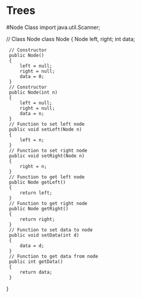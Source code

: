# Trees
#Node Class
 import java.util.Scanner;
 
 // Class Node 
 class Node
 {
     Node left, right;
     int data;
 
     // Constructor 
     public Node()
     {
         left = null;
         right = null;
         data = 0;
     }
     // Constructor 
     public Node(int n)
     {
         left = null;
         right = null;
         data = n;
     }
     // Function to set left node 
     public void setLeft(Node n)
     {
         left = n;
     }
     // Function to set right node
     public void setRight(Node n)
     {
         right = n;
     }
     // Function to get left node 
     public Node getLeft()
     {
         return left;
     }
     // Function to get right node
     public Node getRight()
     {
         return right;
     }
     // Function to set data to node 
     public void setData(int d)
     {
         data = d;
     }
     // Function to get data from node 
     public int getData()
     {
         return data;
     }     
 }
